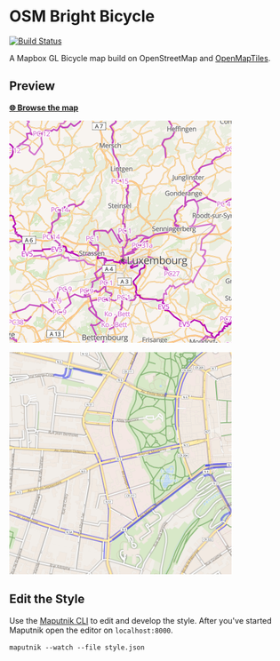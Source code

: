 # OSM Bright Bicycle
[![Build Status](https://api.travis-ci.com/makina-maps/osm-bright-bicycle-gl-style.svg?branch=master)](https://travis-ci.com/github/makina-maps/osm-bright-bicycle-gl-style)

A Mapbox GL Bicycle map build on OpenStreetMap and [OpenMapTiles](https://github.com/openmaptiles/openmaptiles).

## Preview

**[:globe_with_meridians: Browse the map](https://openmaptiles.github.io/osm-bright-gl-style)**

![](networks.png)

![](facilities.png)

## Edit the Style

Use the [Maputnik CLI](http://openmaptiles.org/docs/style/maputnik/) to edit and develop the style.
After you've started Maputnik open the editor on `localhost:8000`.

```
maputnik --watch --file style.json
```
